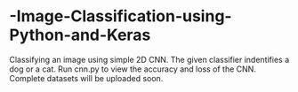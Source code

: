 # -Image-Classification-using-Python-and-Keras

Classifying an image using simple 2D CNN. The given classifier indentifies a dog or a cat. Run cnn.py to view the accuracy and loss of the CNN. 
Complete datasets will be uploaded soon.
